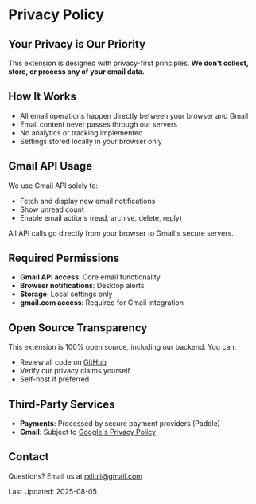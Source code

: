 # Privacy Policy

## Your Privacy is Our Priority

This extension is designed with privacy-first principles. **We don't collect, store, or process any of your email data.**

## How It Works

- All email operations happen directly between your browser and Gmail
- Email content never passes through our servers
- No analytics or tracking implemented
- Settings stored locally in your browser only

## Gmail API Usage

We use Gmail API solely to:

- Fetch and display new email notifications
- Show unread count
- Enable email actions (read, archive, delete, reply)

All API calls go directly from your browser to Gmail's secure servers.

## Required Permissions

- **Gmail API access**: Core email functionality
- **Browser notifications**: Desktop alerts
- **Storage**: Local settings only
- **gmail.com access**: Required for Gmail integration

## Open Source Transparency

This extension is 100% open source, including our backend. You can:

- Review all code on [GitHub](https://github.com/rxliuli/gmail-notifier)
- Verify our privacy claims yourself
- Self-host if preferred

## Third-Party Services

- **Payments**: Processed by secure payment providers (Paddle)
- **Gmail**: Subject to [Google's Privacy Policy](https://policies.google.com/privacy)

## Contact

Questions? Email us at <rxliuli@gmail.com>

Last Updated: 2025-08-05
